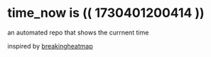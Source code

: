 # time_now is (( 1730401200414 ))

an automated repo that shows the currnent time

inspired by [breakingheatmap](https://github.com/breakingheatmap/breakingheatmap)